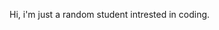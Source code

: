 Hi, i'm just a random student intrested in coding.



<!---
xuwwwww/xuwwwww is a ✨ special ✨ repository because its `README.md` (this file) appears on your GitHub profile.
You can click the Preview link to take a look at your changes.
--->
